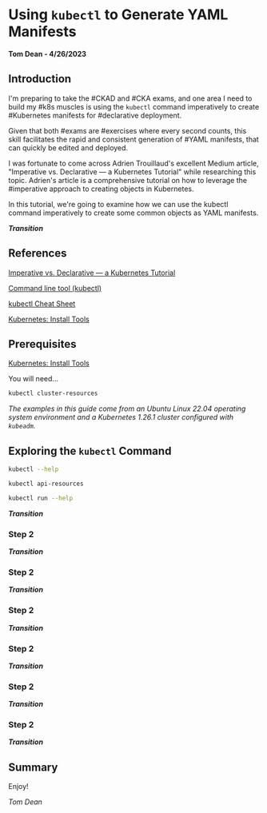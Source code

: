 # Using `kubectl` to Generate YAML Manifests
**Tom Dean - 4/26/2023**

## Introduction

I'm preparing to take the #CKAD and #CKA exams, and one area I need to build my #k8s muscles is using the `kubectl` command imperatively to create #Kubernetes manifests for #declarative deployment.

Given that both #exams are #exercises where every second counts, this skill facilitates the rapid and consistent generation of #YAML manifests, that can quickly be edited and deployed.

I was fortunate to come across Adrien Trouillaud's excellent Medium article, "Imperative vs. Declarative — a Kubernetes Tutorial" while researching this topic. Adrien's article is a comprehensive tutorial on how to leverage the #imperative approach to creating objects in Kubernetes.

In this tutorial, we're going to examine how we can use the kubectl command imperatively to create some common objects as YAML manifests.

***Transition***

## References

[Imperative vs. Declarative — a Kubernetes Tutorial](https://medium.com/payscale-tech/imperative-vs-declarative-a-kubernetes-tutorial-4be66c5d8914)

[Command line tool (kubectl)](https://kubernetes.io/docs/reference/kubectl/)

[kubectl Cheat Sheet](https://kubernetes.io/docs/reference/kubectl/cheatsheet/)

[Kubernetes: Install Tools](https://kubernetes.io/docs/tasks/tools/)

[]()

[]()

[]()

[]()

[]()

[]()


## Prerequisites

[Kubernetes: Install Tools](https://kubernetes.io/docs/tasks/tools/)

You will need...

```bash
kubectl cluster-resources
```

*The examples in this guide come from an Ubuntu Linux 22.04 operating system environment and a Kubernetes 1.26.1 cluster configured with `kubeadm`.*

## Exploring the `kubectl` Command



```bash
kubectl --help
```

```bash
kubectl api-resources
```

```bash
kubectl run --help
```

***Transition***

### Step 2



***Transition***

### Step 2



***Transition***

### Step 2



***Transition***

### Step 2



***Transition***

### Step 2



***Transition***

### Step 2



***Transition***

## Summary



Enjoy!

*Tom Dean*
